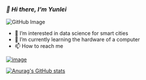 
### *👋 Hi there, I’m Yunlei*
![GitHub Image](https://i.pinimg.com/originals/36/ea/33/36ea330ea35dc1e2fa1143b0f96a3d2d.jpg)
- 👀 I’m interested in data science for smart cities
- 🌱 I’m currently learning the hardware of a computer
- 📫 How to reach me

[![image](https://img.shields.io/badge/LinkedIn-0077B5?style=for-the-badge&logo=linkedin&logoColor=white)](https://www.linkedin.com/in/yunlei-wu-799558165)


[![Anurag's GitHub stats](https://github-readme-stats.vercel.app/api?username=Yunlei-Wu)](https://github.com/anuraghazra/github-readme-stats)

<!---
Yunlei-Wu/Yunlei-Wu is a ✨ special ✨ repository because its `README.md` (this file) appears on your GitHub profile.
You can click the Preview link to take a look at your changes.
--->
